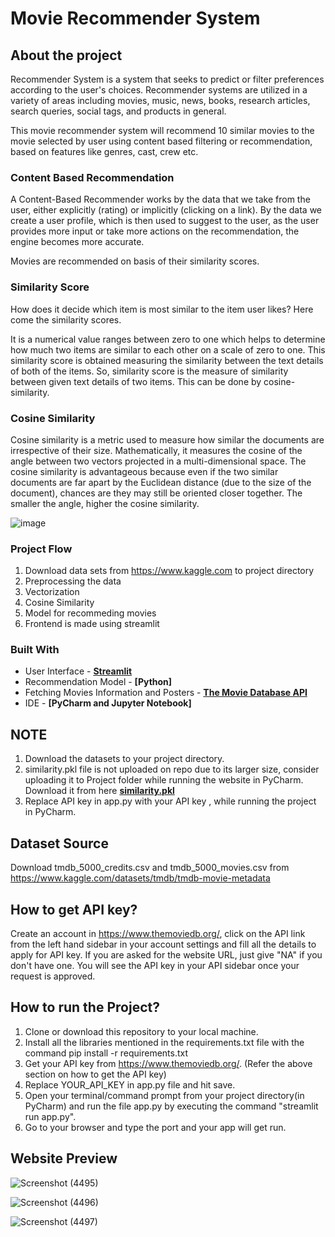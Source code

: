 # Movie Recommender System
## About the project
Recommender System is a system that seeks to predict or filter preferences according to the user's choices. Recommender systems are utilized in a variety of areas including movies, music, news, books, research articles, search queries, social tags, and products in general.
                        
This movie recommender system will recommend 10 similar movies to the movie selected by user using content based filtering or recommendation, based on features like genres, cast, crew etc.

### Content Based Recommendation
A Content-Based Recommender works by the data that we take from the user, either explicitly (rating) or implicitly (clicking on a link). By the data we create a user profile, which is then used to suggest to the user, as the user provides more input or take more actions on the recommendation, the engine becomes more accurate.

Movies are recommended on basis of their similarity scores.

### Similarity Score
How does it decide which item is most similar to the item user likes? Here come the similarity scores.

It is a numerical value ranges between zero to one which helps to determine how much two items are similar to each other on a scale of zero to one. This similarity score is obtained measuring the similarity between the text details of both of the items. So, similarity score is the measure of similarity between given text details of two items. This can be done by cosine-similarity.

### Cosine Similarity
Cosine similarity is a metric used to measure how similar the documents are irrespective of their size. Mathematically, it measures the cosine of the angle between two vectors projected in a multi-dimensional space. The cosine similarity is advantageous because even if the two similar documents are far apart by the Euclidean distance (due to the size of the document), chances are they may still be oriented closer together. The smaller the angle, higher the cosine similarity.

![image](https://i.stack.imgur.com/75f8g.jpg)

### Project Flow
1. Download data sets from https://www.kaggle.com to project directory
2. Preprocessing the data
3. Vectorization
4. Cosine Similarity
5. Model for recommeding movies
6. Frontend is made using streamlit

### Built With
* User Interface  - **[Streamlit](https://streamlit.io/)**
* Recommendation Model - **[Python]**  
* Fetching Movies Information and Posters - **[The Movie Database API](https://developers.themoviedb.org/3)**
* IDE - **[PyCharm and Jupyter Notebook]**

## NOTE
1. Download the datasets to your project directory.
2. similarity.pkl file is not uploaded on repo due to its larger size, consider uploading it to Project folder while running the website in PyCharm. Download it from here **[similarity.pkl](https://drive.google.com/file/d/1kqemUlnogdL1aRka-BkhKdMhptmp3Tt_/view?usp=sharing)**
3. Replace API key in app.py with your API key , while running the project in PyCharm.

## Dataset Source
 Download tmdb_5000_credits.csv and tmdb_5000_movies.csv from https://www.kaggle.com/datasets/tmdb/tmdb-movie-metadata
 
 ## How to get API key?
 Create an account in https://www.themoviedb.org/, click on the API link from the left hand sidebar in your account settings and fill all the details to apply for API  key. If you are asked for the website URL, just give "NA" if you don't have one. You will see the API key in your API sidebar once your request is approved.

## How to run the Project?
1. Clone or download this repository to your local machine.
2. Install all the libraries mentioned in the requirements.txt file with the command pip install -r requirements.txt
3. Get your API key from https://www.themoviedb.org/. (Refer the above section on how to get the API key)
4. Replace YOUR_API_KEY in app.py file and hit save.
5. Open your terminal/command prompt from your project directory(in PyCharm) and run the file app.py by executing the command "streamlit run app.py".
6. Go to your browser and type the port and your app will get run.

## Website Preview
![Screenshot (4495)](https://user-images.githubusercontent.com/82352524/170825307-73473843-072a-4c70-a11f-0064ff9b05bc.png)

![Screenshot (4496)](https://user-images.githubusercontent.com/82352524/170825334-99e9c9ac-3e71-468a-bbef-a51447efda6d.png)

![Screenshot (4497)](https://user-images.githubusercontent.com/82352524/170825352-2ba240b8-f112-4c68-bf9f-fa5499ff3a2b.png)


